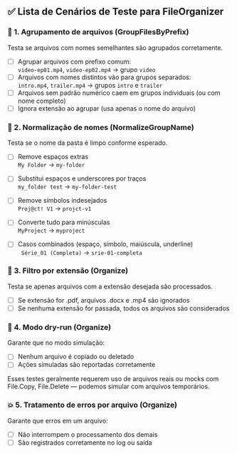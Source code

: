 ## ✅ Lista de Cenários de Teste para FileOrganizer
### 📁 1. Agrupamento de arquivos (GroupFilesByPrefix)
Testa se arquivos com nomes semelhantes são agrupados corretamente.

- [ ] Agrupar arquivos com prefixo comum:  
`video-ep01.mp4`, `video-ep02.mp4` → grupo `video`
- [ ] Arquivos com nomes distintos vão para grupos separados:  
`intro.mp4`, `trailer.mp4` → grupos `intro` e `trailer`
- [ ] Arquivos sem padrão numérico caem em grupos individuais (ou com nome completo)
- [ ] Ignora extensão ao agrupar (usa apenas o nome do arquivo)

### 📝 2. Normalização de nomes (NormalizeGroupName)
Testa se o nome da pasta é limpo conforme esperado.

- [ ] Remove espaços extras  
` My Folder ` → `my-folder`
- [ ] Substitui espaços e underscores por traços  
`my_folder test` → `my-folder-test`
- [ ] Remove símbolos indesejados  
`Proj@ct! V1` → `projct-v1`
- [ ] Converte tudo para minúsculas  
`MyProject` → `myproject`

- [ ] Casos combinados (espaço, símbolo, maiúscula, underline)  
` Série_01 (Completa)` → `srie-01-completa`

### 📄 3. Filtro por extensão (Organize)
Testa se apenas arquivos com a extensão desejada são processados.

- [ ] Se extensão for .pdf, arquivos .docx e .mp4 são ignorados
- [ ] Se nenhuma extensão for passada, todos os arquivos são considerados

### 🚫 4. Modo dry-run (Organize)
Garante que no modo simulação:

- [ ] Nenhum arquivo é copiado ou deletado
- [ ] Ações simuladas são reportadas corretamente

Esses testes geralmente requerem uso de arquivos reais ou mocks com File.Copy, File.Delete — podemos simular com arquivos temporários.

### 💥 5. Tratamento de erros por arquivo (Organize)
Garante que erros em um arquivo:

- [ ] Não interrompem o processamento dos demais
- [ ] São registrados corretamente no log ou saída
